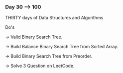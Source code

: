 ### Day 30 --> 100
THIRTY days of Data Structures and Algorithms

Do's

-> Valid Binary Search Tree.

-> Build Balance Binary Search Tree from Sorted Array.

-> Build Binary Search Tree from Preorder.

-> Solve 3 Question on LeetCode.
